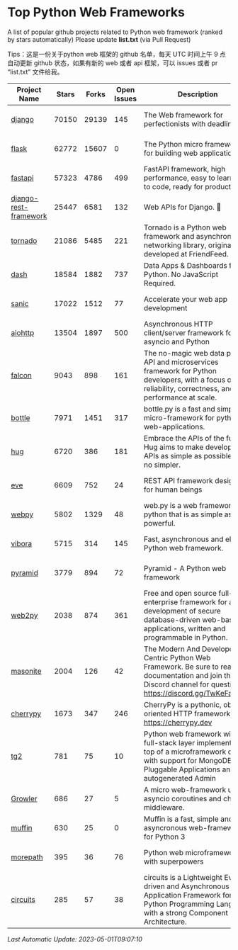 # Top Python Web Frameworks
A list of popular github projects related to Python web framework (ranked by stars automatically)
Please update **list.txt** (via Pull Request)

Tips：这是一份关于python web 框架的 github 名单，每天 UTC 时间上午 9 点自动更新 github 状态，如果有新的 web 或者 api 框架，可以 issues 或者 pr “list.txt” 文件给我。

| Project Name | Stars | Forks | Open Issues | Description | Last Commit |
| ------------ | ----- | ----- | ----------- | ----------- | ----------- |
| [django](https://github.com/django/django) | 70150 | 29139 | 145 | The Web framework for perfectionists with deadlines. | 2023-04-28 11:04:08 |
| [flask](https://github.com/pallets/flask) | 62772 | 15607 | 0 | The Python micro framework for building web applications. | 2023-04-25 18:42:22 |
| [fastapi](https://github.com/tiangolo/fastapi) | 57323 | 4786 | 499 | FastAPI framework, high performance, easy to learn, fast to code, ready for production | 2023-04-25 19:12:33 |
| [django-rest-framework](https://github.com/encode/django-rest-framework) | 25447 | 6581 | 132 | Web APIs for Django. 🎸 | 2023-04-30 09:20:02 |
| [tornado](https://github.com/tornadoweb/tornado) | 21086 | 5485 | 221 | Tornado is a Python web framework and asynchronous networking library, originally developed at FriendFeed. | 2023-04-24 02:56:29 |
| [dash](https://github.com/plotly/dash) | 18584 | 1882 | 737 | Data Apps & Dashboards for Python. No JavaScript Required. | 2023-04-26 20:13:33 |
| [sanic](https://github.com/sanic-org/sanic) | 17022 | 1512 | 77 |  Accelerate your web app development  | Build fast. Run fast. | 2023-04-09 19:23:21 |
| [aiohttp](https://github.com/aio-libs/aiohttp) | 13504 | 1897 | 500 | Asynchronous HTTP client/server framework for asyncio and Python | 2023-04-30 11:07:01 |
| [falcon](https://github.com/falconry/falcon) | 9043 | 898 | 161 | The no-magic web data plane API and microservices framework for Python developers, with a focus on reliability, correctness, and performance at scale. | 2023-01-18 20:42:26 |
| [bottle](https://github.com/bottlepy/bottle) | 7971 | 1451 | 317 | bottle.py is a fast and simple micro-framework for python web-applications. | 2022-09-05 15:24:52 |
| [hug](https://github.com/hugapi/hug) | 6720 | 386 | 181 | Embrace the APIs of the future. Hug aims to make developing APIs as simple as possible, but no simpler. | 2020-08-10 05:07:26 |
| [eve](https://github.com/pyeve/eve) | 6609 | 752 | 24 | REST API framework designed for human beings | 2023-03-22 13:32:23 |
| [webpy](https://github.com/webpy/webpy) | 5802 | 1329 | 48 | web.py is a web framework for python that is as simple as it is powerful.  | 2023-04-20 11:04:47 |
| [vibora](https://github.com/vibora-io/vibora) | 5715 | 314 | 145 | Fast, asynchronous and elegant Python web framework. | 2019-02-11 10:54:12 |
| [pyramid](https://github.com/Pylons/pyramid) | 3779 | 894 | 72 | Pyramid - A Python web framework | 2023-02-16 13:50:59 |
| [web2py](https://github.com/web2py/web2py) | 2038 | 874 | 361 | Free and open source full-stack enterprise framework for agile development of secure database-driven web-based applications, written and programmable in Python. | 2023-03-23 04:39:42 |
| [masonite](https://github.com/MasoniteFramework/masonite) | 2004 | 126 | 42 | The Modern And Developer Centric Python Web Framework. Be sure to read the documentation and join the Discord channel for questions: https://discord.gg/TwKeFahmPZ | 2022-11-05 01:29:29 |
| [cherrypy](https://github.com/cherrypy/cherrypy) | 1673 | 347 | 246 | CherryPy is a pythonic, object-oriented HTTP framework.      https://cherrypy.dev | 2023-04-01 23:50:27 |
| [tg2](https://github.com/TurboGears/tg2) | 781 | 75 | 10 | Python web framework with full-stack layer implemented on top of a microframework core with support for MongoDB, Pluggable Applications and autogenerated Admin | 2023-01-29 16:29:38 |
| [Growler](https://github.com/pyGrowler/Growler) | 686 | 27 | 5 | A micro web-framework using asyncio coroutines and chained middleware. | 2020-03-08 07:51:41 |
| [muffin](https://github.com/klen/muffin) | 630 | 25 | 0 | Muffin is a fast, simple and asyncronous web-framework for Python 3 | 2023-04-11 12:28:43 |
| [morepath](https://github.com/morepath/morepath) | 395 | 36 | 76 | Python web microframework with superpowers | 2022-05-29 18:09:39 |
| [circuits](https://github.com/circuits/circuits) | 285 | 57 | 38 | circuits is a Lightweight Event driven and Asynchronous Application Framework for the Python Programming Language with a strong Component Architecture. | 2023-02-07 19:39:20 |

*Last Automatic Update: 2023-05-01T09:07:10*
